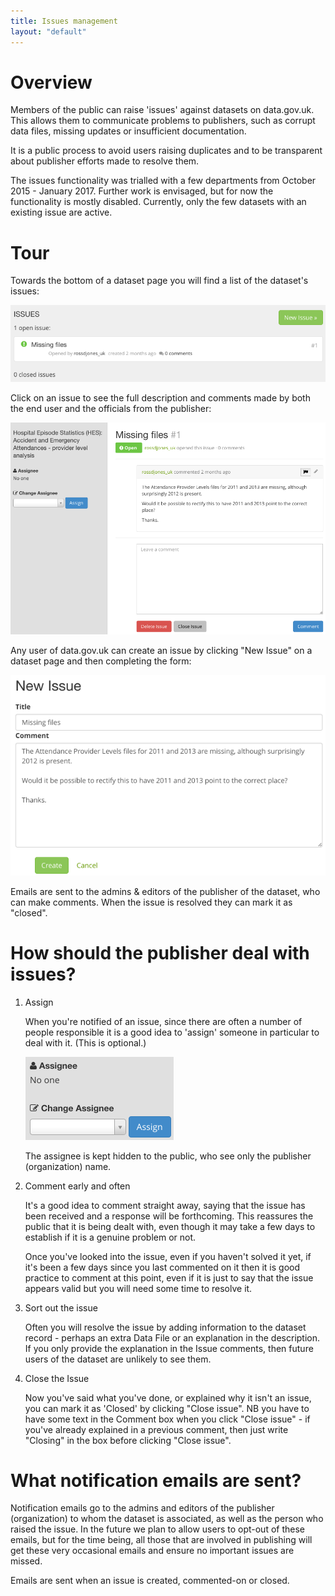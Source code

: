 ```yaml
---
title: Issues management
layout: "default"
---
```


# Overview

Members of the public can raise 'issues' against datasets on data.gov.uk. This allows them to communicate problems to publishers, such as corrupt data files, missing updates or insufficient documentation.

It is a public process to avoid users raising duplicates and to be transparent about publisher efforts made to resolve them.

The issues functionality was trialled with a few departments from October 2015 - January 2017. Further work is envisaged, but for now the functionality is mostly disabled. Currently, only the few datasets with an existing issue are active.

# Tour

Towards the bottom of a dataset page you will find a list of the dataset's issues:

![Issues on a dataset](images/issue_on_dataset.png)

Click on an issue to see the full description and comments made by both the end user and the officials from the publisher:

![An issue](images/issue_page.png)

Any user of data.gov.uk can create an issue by clicking "New Issue" on a dataset page and then completing the form:

![An issue](images/issue_create.png)

Emails are sent to the admins & editors of the publisher of the dataset, who can make comments. When the issue is resolved they can mark it as "closed".

# How should the publisher deal with issues?

1. Assign

   When you're notified of an issue, since there are often a number of people responsible it is a good idea to 'assign' someone in particular to deal with it. (This is optional.)


   ![An issue](images/issue_assignee.png)

   The assignee is kept hidden to the public, who see only the publisher (organization) name.

2. Comment early and often

   It's a good idea to comment straight away, saying that the issue has been received and a response will be forthcoming. This reassures the public that it is being dealt with, even though it may take a few days to establish if it is a genuine problem or not.

   Once you've looked into the issue, even if you haven't solved it yet, if it's been a few days since you last commented on it then it is good practice to comment at this point, even if it is just to say that the issue appears valid but you will need some time to resolve it.

3. Sort out the issue

   Often you will resolve the issue by adding information to the dataset record - perhaps an extra Data File or an explanation in the description. If you only provide the explanation in the Issue comments, then future users of the dataset are unlikely to see them.

4. Close the Issue

   Now you've said what you've done, or explained why it isn't an issue, you can mark it as 'Closed' by clicking "Close issue". NB you have to have some text in the Comment box when you click "Close issue" - if you've already explained in a previous comment, then just write "Closing" in the box before clicking "Close issue".

# What notification emails are sent?

Notification emails go to the admins and editors of the publisher (organization) to whom the dataset is associated, as well as the person who raised the issue. In the future we plan to allow users to opt-out of these emails, but for the time being, all those that are involved in publishing will get these very occasional emails and ensure no important issues are missed.

Emails are sent when an issue is created, commented-on or closed.
